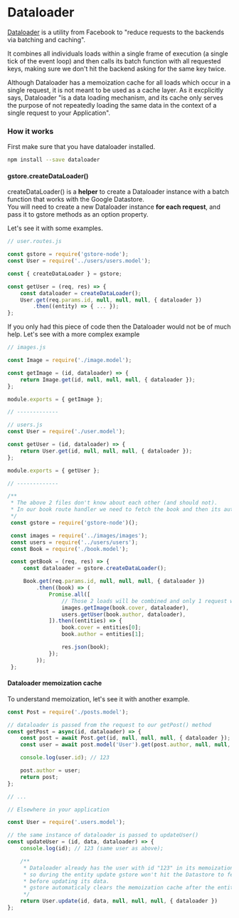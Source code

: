 # Dataloader

[Dataloader](https://github.com/facebook/dataloader) is a utility from Facebook to "reduce requests to the backends via batching and caching".

It combines all individuals loads within a single frame of execution \(a single tick of the event loop\) and then calls its batch function with all requested keys, making sure we don't hit the backend asking for the same key twice.

Although Dataloader has a memoization cache for all loads which occur in a single request, it is not meant to be used as a cache layer. As it excplicitly says, Dataloader "is a data loading mechanism, and its cache only serves the purpose of not repeatedly loading the same data in the context of a single request to your Application".

### How it works

First make sure that you have dataloader installed.

```bash
npm install --save dataloader
```

#### gstore.createDataLoader\(\)

createDataLoader\(\) is a **helper** to create a Dataloader instance with a batch function that works with the Google Datastore.  
You will need to create a new Dataloader instance **for each request**, and pass it to gstore methods as an option property.

Let's see it with some examples.

```js
// user.routes.js

const gstore = require('gstore-node');
const User = require('../users/users.model');

const { createDataLoader } = gstore;

const getUser = (req, res) => {
    const dataloader = createDataLoader();
    User.get(req.params.id, null, null, null, { dataloader })
        .then((entity) => { ... });
};
```

If you only had this piece of code then the Dataloader would not be of much help. Let's see with a more complex example

```js
// images.js

const Image = require('./image.model');

const getImage = (id, dataloader) => {
    return Image.get(id, null, null, null, { dataloader });
};

module.exports = { getImage };

// -------------

// users.js
const User = require('./user.model');

const getUser = (id, dataloader) => {
    return User.get(id, null, null, null, { dataloader });    
};

module.exports = { getUser };

// -------------

/**
 * The above 2 files don't know about each other (and should not).
 * In our book route handler we need to fetch the book and then its author + cover image
 */
 const gstore = require('gstore-node')();

 const images = require('../images/images');
 const users = require('../users/users');
 const Book = require('./book.model');

 const getBook = (req, res) => {
     const dataloader = gstore.createDataLoader();

     Book.get(req.params.id, null, null, null, { dataloader })
         .then((book) => (
             Promise.all([
                 // Those 2 loads will be combined and only 1 request will hit the Datastore
                 images.getImage(book.cover, dataloader),
                 users.getUser(book.author, dataloader),
             ]).then((entities) => {
                 book.cover = entities[0];
                 book.author = entities[1];

                 res.json(book);
             });
         ));
 };
```

#### Dataloader memoization cache

To understand memoization, let's see it with another example.

```js
const Post = require('./posts.model');

// dataloader is passed from the request to our getPost() method
const getPost = async(id, dataloader) => {
    const post = await Post.get(id, null, null, null, { dataloader });
    const user = await post.model('User').get(post.author, null, null, null, { dataloader });

    console.log(user.id); // 123

    post.author = user;
    return post;
};

// ...

// Elsewhere in your application

const User = require('.users.model');

// the same instance of dataloader is passed to updateUser()
const updateUser = (id, data, dataloader) => {
    console.log(id); // 123 (same user as above);

    /**
     * Dataloader already has the user with id "123" in its memoization cache
     * so during the entity update gstore won't hit the Datastore to fetch the entity
     * before updating its data.
     * gstore automaticaly clears the memoization cache after the entity has been updated.
     */
    return User.update(id, data, null, null, null, { dataloader })
};
```



